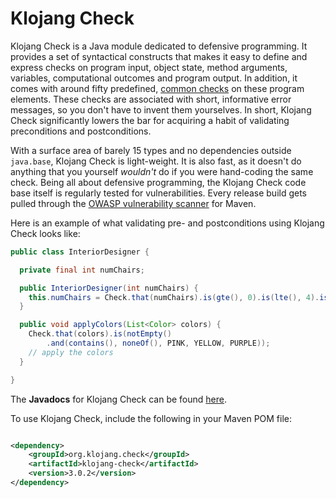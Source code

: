 # Klojang Check

Klojang Check is a Java module dedicated to defensive programming. It provides a set
of syntactical constructs that makes it easy to define and express checks on program
input, object state, method arguments, variables, computational outcomes and program
output. In addition, it comes with around fifty predefined,
[common checks](https://klojang4j.github.io/klojang-check/api/org.klojang.check/org/klojang/check/CommonChecks.html)
on these program elements. These checks are associated with short, informative error
messages, so you don't have to invent them yourselves. In short, Klojang Check
significantly lowers the bar for acquiring a habit of validating preconditions and
postconditions.

With a surface area of barely 15 types and no dependencies outside
```java.base```, Klojang Check is light-weight. It is also fast, as it doesn't do
anything that you yourself _wouldn't_ do if you were hand-coding the same check.
Being all about defensive programming, the Klojang Check code base itself is 
regularly tested for vulnerabilities. Every release build gets pulled through
the [OWASP vulnerability scanner](https://jeremylong.github.io/DependencyCheck/dependency-check-maven/)
for Maven.

Here is an example of what validating pre- and postconditions using Klojang Check
looks like:

```java
public class InteriorDesigner {

  private final int numChairs;

  public InteriorDesigner(int numChairs) {
    this.numChairs = Check.that(numChairs).is(gte(), 0).is(lte(), 4).is(even()).ok();
  }

  public void applyColors(List<Color> colors) {
    Check.that(colors).is(notEmpty()
        .and(contains(), noneOf(), PINK, YELLOW, PURPLE));
    // apply the colors
  }

}
```

The **Javadocs** for Klojang Check can be
found [here](https://klojang4j.github.io/klojang-check/api).

To use Klojang Check, include the following in your Maven POM file:

```xml

<dependency>
    <groupId>org.klojang.check</groupId>
    <artifactId>klojang-check</artifactId>
    <version>3.0.2</version>
</dependency>
```



